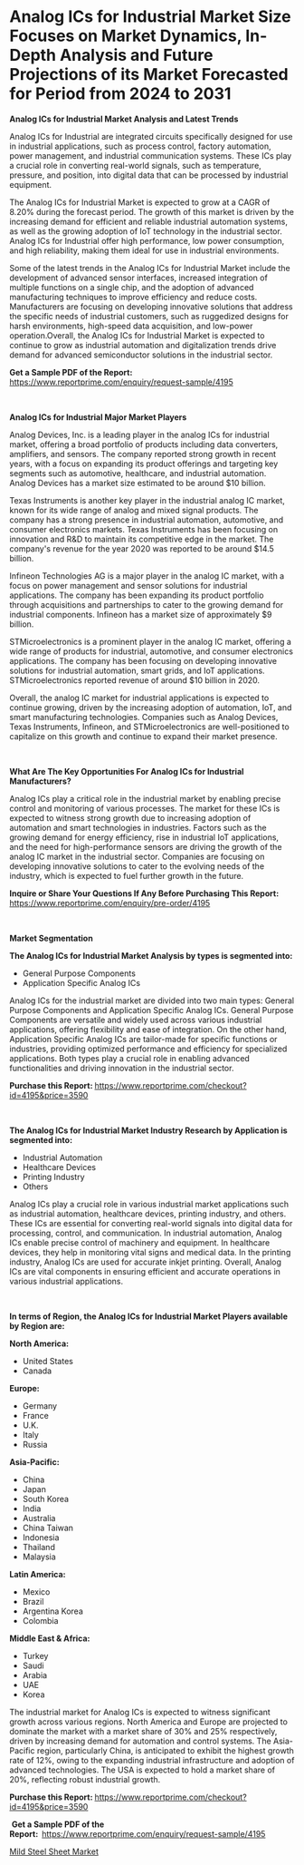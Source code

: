 <p><h1>Analog ICs for Industrial Market Size Focuses on Market Dynamics, In-Depth Analysis and Future Projections of its Market Forecasted for Period from 2024 to 2031</h1></p><p><strong>Analog ICs for Industrial Market Analysis and Latest Trends</strong></p>
<p><p>Analog ICs for Industrial are integrated circuits specifically designed for use in industrial applications, such as process control, factory automation, power management, and industrial communication systems. These ICs play a crucial role in converting real-world signals, such as temperature, pressure, and position, into digital data that can be processed by industrial equipment.</p><p>The Analog ICs for Industrial Market is expected to grow at a CAGR of 8.20% during the forecast period. The growth of this market is driven by the increasing demand for efficient and reliable industrial automation systems, as well as the growing adoption of IoT technology in the industrial sector. Analog ICs for Industrial offer high performance, low power consumption, and high reliability, making them ideal for use in industrial environments.</p><p>Some of the latest trends in the Analog ICs for Industrial Market include the development of advanced sensor interfaces, increased integration of multiple functions on a single chip, and the adoption of advanced manufacturing techniques to improve efficiency and reduce costs. Manufacturers are focusing on developing innovative solutions that address the specific needs of industrial customers, such as ruggedized designs for harsh environments, high-speed data acquisition, and low-power operation.Overall, the Analog ICs for Industrial Market is expected to continue to grow as industrial automation and digitalization trends drive demand for advanced semiconductor solutions in the industrial sector.</p></p>
<p><strong>Get a Sample PDF of the Report:&nbsp;</strong> <a href="https://www.reportprime.com/enquiry/request-sample/4195">https://www.reportprime.com/enquiry/request-sample/4195</a></p>
<p>&nbsp;</p>
<p><strong>Analog ICs for Industrial Major Market Players</strong></p>
<p><p>Analog Devices, Inc. is a leading player in the analog ICs for industrial market, offering a broad portfolio of products including data converters, amplifiers, and sensors. The company reported strong growth in recent years, with a focus on expanding its product offerings and targeting key segments such as automotive, healthcare, and industrial automation. Analog Devices has a market size estimated to be around $10 billion.</p><p>Texas Instruments is another key player in the industrial analog IC market, known for its wide range of analog and mixed signal products. The company has a strong presence in industrial automation, automotive, and consumer electronics markets. Texas Instruments has been focusing on innovation and R&D to maintain its competitive edge in the market. The company's revenue for the year 2020 was reported to be around $14.5 billion.</p><p>Infineon Technologies AG is a major player in the analog IC market, with a focus on power management and sensor solutions for industrial applications. The company has been expanding its product portfolio through acquisitions and partnerships to cater to the growing demand for industrial components. Infineon has a market size of approximately $9 billion.</p><p>STMicroelectronics is a prominent player in the analog IC market, offering a wide range of products for industrial, automotive, and consumer electronics applications. The company has been focusing on developing innovative solutions for industrial automation, smart grids, and IoT applications. STMicroelectronics reported revenue of around $10 billion in 2020.</p><p>Overall, the analog IC market for industrial applications is expected to continue growing, driven by the increasing adoption of automation, IoT, and smart manufacturing technologies. Companies such as Analog Devices, Texas Instruments, Infineon, and STMicroelectronics are well-positioned to capitalize on this growth and continue to expand their market presence.</p></p>
<p>&nbsp;</p>
<p><strong>What Are The Key Opportunities For Analog ICs for Industrial Manufacturers?</strong></p>
<p><p>Analog ICs play a critical role in the industrial market by enabling precise control and monitoring of various processes. The market for these ICs is expected to witness strong growth due to increasing adoption of automation and smart technologies in industries. Factors such as the growing demand for energy efficiency, rise in industrial IoT applications, and the need for high-performance sensors are driving the growth of the analog IC market in the industrial sector. Companies are focusing on developing innovative solutions to cater to the evolving needs of the industry, which is expected to fuel further growth in the future.</p></p>
<p><strong>Inquire or Share Your Questions If Any Before Purchasing This Report:</strong> <a href="https://www.reportprime.com/enquiry/pre-order/4195">https://www.reportprime.com/enquiry/pre-order/4195</a></p>
<p>&nbsp;</p>
<p><strong>Market Segmentation</strong></p>
<p><strong>The Analog ICs for Industrial Market Analysis by types is segmented into:</strong></p>
<p><ul><li>General Purpose Components</li><li>Application Specific Analog ICs</li></ul></p>
<p><p>Analog ICs for the industrial market are divided into two main types: General Purpose Components and Application Specific Analog ICs. General Purpose Components are versatile and widely used across various industrial applications, offering flexibility and ease of integration. On the other hand, Application Specific Analog ICs are tailor-made for specific functions or industries, providing optimized performance and efficiency for specialized applications. Both types play a crucial role in enabling advanced functionalities and driving innovation in the industrial sector.</p></p>
<p><strong>Purchase this Report:&nbsp;</strong><a href="https://www.reportprime.com/checkout?id=4195&price=3590">https://www.reportprime.com/checkout?id=4195&price=3590</a></p>
<p>&nbsp;</p>
<p><strong>The Analog ICs for Industrial Market Industry Research by Application is segmented into:</strong></p>
<p><ul><li>Industrial Automation</li><li>Healthcare Devices</li><li>Printing Industry</li><li>Others</li></ul></p>
<p><p>Analog ICs play a crucial role in various industrial market applications such as industrial automation, healthcare devices, printing industry, and others. These ICs are essential for converting real-world signals into digital data for processing, control, and communication. In industrial automation, Analog ICs enable precise control of machinery and equipment. In healthcare devices, they help in monitoring vital signs and medical data. In the printing industry, Analog ICs are used for accurate inkjet printing. Overall, Analog ICs are vital components in ensuring efficient and accurate operations in various industrial applications.</p></p>
<p>&nbsp;</p>
<p><strong>In terms of Region, the Analog ICs for Industrial Market Players available by Region are:</strong></p>
<p>
    <p> <strong> North America: </strong>
        <ul>
            <li>United States</li>
            <li>Canada</li>
        </ul>
        </p> 
    <p> <strong> Europe: </strong>
        <ul>
            <li>Germany</li>
            <li>France</li>
            <li>U.K.</li>
            <li>Italy</li>
            <li>Russia</li>
        </ul>
        </p> 
    <p> <strong> Asia-Pacific: </strong>
        <ul>
            <li>China</li>
            <li>Japan</li>
            <li>South Korea</li>
            <li>India</li>
            <li>Australia</li>
            <li>China Taiwan</li>
            <li>Indonesia</li>
            <li>Thailand</li>
            <li>Malaysia</li>
        </ul>
        </p> 
    <p> <strong> Latin America: </strong>
        <ul>
            <li>Mexico</li>
            <li>Brazil</li>
            <li>Argentina Korea</li>
            <li>Colombia</li>
        </ul>
        </p> 
    <p> <strong> Middle East & Africa: </strong>
        <ul>
            <li>Turkey</li>
            <li>Saudi</li>
            <li>Arabia</li>
            <li>UAE</li>
            <li>Korea</li>
        </ul>
    </p>
    </p>
<p><p>The industrial market for Analog ICs is expected to witness significant growth across various regions. North America and Europe are projected to dominate the market with a market share of 30% and 25% respectively, driven by increasing demand for automation and control systems. The Asia-Pacific region, particularly China, is anticipated to exhibit the highest growth rate of 12%, owing to the expanding industrial infrastructure and adoption of advanced technologies. The USA is expected to hold a market share of 20%, reflecting robust industrial growth.</p></p>
<p><strong>Purchase this Report: </strong><a href="https://www.reportprime.com/checkout?id=4195&price=3590">https://www.reportprime.com/checkout?id=4195&price=3590</a></p>
<p>&nbsp;<strong>Get a Sample PDF of the Report:&nbsp;&nbsp;</strong><a href="https://www.reportprime.com/enquiry/request-sample/4195">https://www.reportprime.com/enquiry/request-sample/4195</a></p>
<p><strong></strong></p>
<p><p><a href="https://angry-finch-aaf.notion.site/Mild-Steel-Sheet-Market-Furnish-Information-about-Market-Size-Market-Share-Market-Dynamics-and-Pr-080b1e7b19694a9eb465e6e664d36c05">Mild Steel Sheet Market</a></p></p>
